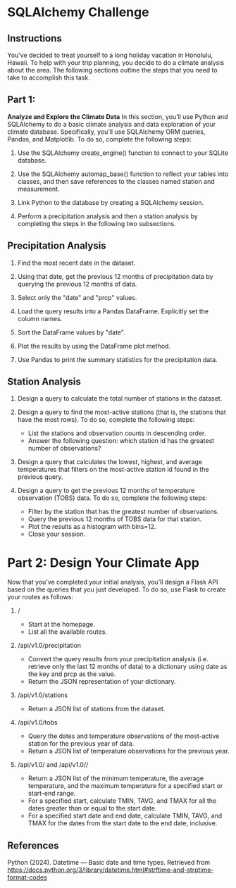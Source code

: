# SQLAlchemy Challenge

## Instructions
You've decided to treat yourself to a long holiday vacation in Honolulu, Hawaii. To help with your trip planning, you decide to do a climate analysis about the area. The following sections outline the steps that you need to take to accomplish this task.

## Part 1: 
**Analyze and Explore the Climate Data**
In this section, you’ll use Python and SQLAlchemy to do a basic climate analysis and data exploration of your climate database. Specifically, you’ll use SQLAlchemy ORM queries, Pandas, and Matplotlib. To do so, complete the following steps:

1. Use the SQLAlchemy create_engine() function to connect to your SQLite database.

2. Use the SQLAlchemy automap_base() function to reflect your tables into classes, and then save references to the classes named station and measurement.

3. Link Python to the database by creating a SQLAlchemy session.
   
5. Perform a precipitation analysis and then a station analysis by completing the steps in the following two subsections.

## Precipitation Analysis
1. Find the most recent date in the dataset.

2. Using that date, get the previous 12 months of precipitation data by querying the previous 12 months of data.
   
3. Select only the "date" and "prcp" values.

4. Load the query results into a Pandas DataFrame. Explicitly set the column names.

5. Sort the DataFrame values by "date".

6. Plot the results by using the DataFrame plot method.
   
8. Use Pandas to print the summary statistics for the precipitation data.

## Station Analysis
1. Design a query to calculate the total number of stations in the dataset.

2. Design a query to find the most-active stations (that is, the stations that have the most rows). To do so, complete the following steps:

      - List the stations and observation counts in descending order.
      - Answer the following question: which station id has the greatest number of observations?
    
3. Design a query that calculates the lowest, highest, and average temperatures that filters on the most-active station id found in the previous query.
   
5. Design a query to get the previous 12 months of temperature observation (TOBS) data. To do so, complete the following steps:

      - Filter by the station that has the greatest number of observations.
      - Query the previous 12 months of TOBS data for that station.
      - Plot the results as a histogram with bins=12.
      - Close your session.

# Part 2: Design Your Climate App
Now that you’ve completed your initial analysis, you’ll design a Flask API based on the queries that you just developed. To do so, use Flask to create your routes as follows:

1. /

      - Start at the homepage.
      - List all the available routes.

2. /api/v1.0/precipitation

      - Convert the query results from your precipitation analysis (i.e. retrieve only the last 12 months of data) to a dictionary using date as the key and prcp as the value.
      - Return the JSON representation of your dictionary.

3. /api/v1.0/stations

      - Return a JSON list of stations from the dataset.

4. /api/v1.0/tobs

      - Query the dates and temperature observations of the most-active station for the previous year of data.
      - Return a JSON list of temperature observations for the previous year.

5. /api/v1.0/<start> and /api/v1.0/<start>/<end>

      - Return a JSON list of the minimum temperature, the average temperature, and the maximum temperature for a specified start or start-end range.
      - For a specified start, calculate TMIN, TAVG, and TMAX for all the dates greater than or equal to the start date.
      - For a specified start date and end date, calculate TMIN, TAVG, and TMAX for the dates from the start date to the end date, inclusive.


  ## References
Python (2024). Datetime — Basic date and time types. Retrieved from https://docs.python.org/3/library/datetime.html#strftime-and-strptime-format-codes
